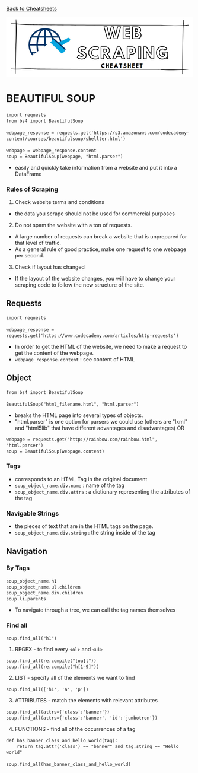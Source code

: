 [Back to Cheatsheets](https://teanlouise.github.io/cheatsheets/)

![web_scraping](./images/title_web_scraping.PNG)

# BEAUTIFUL SOUP
```
import requests
from bs4 import BeautifulSoup

webpage_response = requests.get('https://s3.amazonaws.com/codecademy-content/courses/beautifulsoup/shellter.html')

webpage = webpage_response.content
soup = BeautifulSoup(webpage, "html.parser")
```
- easily and quickly take information from a website and put it into a DataFrame

### Rules of Scraping
1. Check website terms and conditions
- the data you scrape should not be used for commercial purposes
2. Do not spam the website with a ton of requests. 
- A large number of requests can break a website that is unprepared for that level of traffic. 
- As a general rule of good practice, make one request to one webpage per second.
3. Check if layout has changed
- If the layout of the website changes, you will have to change your scraping code to follow the new structure of the site.

## Requests
```
import requests

webpage_response = requests.get('https://www.codecademy.com/articles/http-requests')
```
- In order to get the HTML of the website, we need to make a request to get the content of the webpage.
- `webpage_response.content` : see content of HTML

## Object
```
from bs4 import BeautifulSoup

BeautifulSoup("html_filename.html", "html.parser")
```
-  breaks the HTML page into several types of objects.
- "html.parser" is one option for parsers we could use (others are "lxml" and "html5lib" that have different advantages and disadvantages)
OR
```
webpage = requests.get("http://rainbow.com/rainbow.html", "html.parser")
soup = BeautifulSoup(webpage.content)
```

### Tags
- corresponds to an HTML Tag in the original document
- `soup_object_name.div.name` : name of the tag
- `soup_object_name.div.attrs` : a dictionary representing the attributes of the tag

### Navigable Strings
- the pieces of text that are in the HTML tags on the page. 
- `soup_object_name.div.string` : the string inside of the tag


## Navigation

### By Tags
```
soup_object_name.h1
soup_object_name.ul.children
soup_object_name.div.children
soup.li.parents

```
- To navigate through a tree, we can call the tag names themselves

### Find all
```
soup.find_all("h1")
```
1. REGEX - to find every `<ol>` and `<ul>`
```
soup.find_all(re.compile("[ou]l"))
soup.find_all(re.compile("h[1-9]"))
```

2. LIST - specify all of the elements we want to find
```
soup.find_all(['h1', 'a', 'p'])
```

3. ATTRIBUTES - match the elements with relevant attributes
```
soup.find_all(attrs={'class':'banner'})
soup.find_all(attrs={'class':'banner', 'id':'jumbotron'})
```

4.  FUNCTIONS - find all of the occurrences of a tag
```
def has_banner_class_and_hello_world(tag):
    return tag.attr('class') == "banner" and tag.string == "Hello world"

soup.find_all(has_banner_class_and_hello_world)
```
